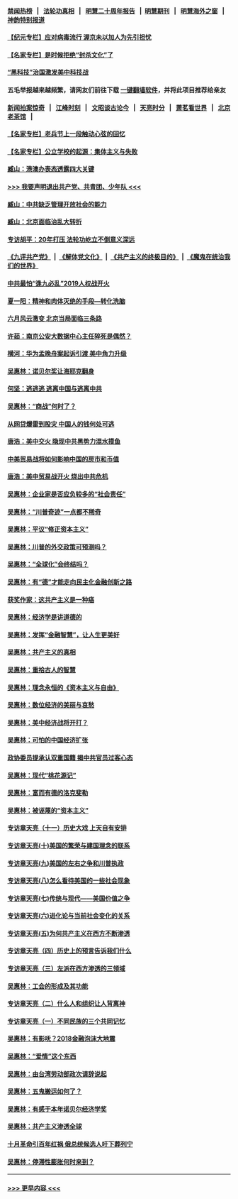 #### [禁闻热榜](热点新闻.md?=0)  &nbsp;&nbsp;|&nbsp;&nbsp; [法轮功真相](https://github.com/gfw-breaker/truth/blob/master/README.md?=0) &nbsp;&nbsp;|&nbsp;&nbsp; [明慧二十周年报告](https://github.com/gfw-breaker/mh-reports/blob/master/README.md?=0) &nbsp;&nbsp;|&nbsp;&nbsp;[明慧期刊](https://github.com/gfw-breaker/mh-qikan) &nbsp;&nbsp;|&nbsp;&nbsp; [明慧海外之窗](https://github.com/gfw-breaker/mh-news/blob/master/README.md?=0) &nbsp;&nbsp;|&nbsp;&nbsp; [神韵特别报道](https://github.com/gfw-breaker/mh-news/blob/master/shenyun.md?=0)
#### [【纪元专栏】应对病毒流行 渥京未以加人为先引担忧](../pages/nsc423/n11875714.md?t=03120003) 
#### [【名家专栏】是时候拒绝“封杀文化”了](../pages/nsc423/n11814093.md?t=03120003) 
#### [“黑科技”治国激发美中科技战](../pages/nsc423/n11638056.md?t=03120003) 
#### 五毛举报越来越频繁，请网友们前往下载 [一键翻墙软件](https://github.com/gfw-breaker/ssr-accounts)，并将此项目推荐给亲友
#### [新闻拍案惊奇](https://github.com/gfw-breaker/banned-news/blob/master/pages/link4.md) &nbsp;&nbsp;|&nbsp;&nbsp; [江峰时刻](https://github.com/gfw-breaker/banned-news/blob/master/pages/link4.md) &nbsp;&nbsp;|&nbsp;&nbsp; [文昭谈古论今](https://github.com/gfw-breaker/banned-news/blob/master/pages/link4.md) &nbsp;&nbsp;|&nbsp;&nbsp; [天亮时分](https://github.com/gfw-breaker/banned-news/blob/master/pages/link4.md) &nbsp;&nbsp;|&nbsp;&nbsp; [萧茗看世界](https://github.com/gfw-breaker/banned-news/blob/master/pages/link4.md) &nbsp;&nbsp;|&nbsp;&nbsp; [北京老茶馆](https://github.com/gfw-breaker/banned-news/blob/master/pages/link4.md) &nbsp;&nbsp;|&nbsp;&nbsp; 
#### [【名家专栏】老兵节上一段触动心弦的回忆](../pages/nsc423/n11646016.md?t=03120003) 
#### [【名家专栏】公立学校的起源：集体主义与失败](../pages/nsc423/n11601833.md?t=03120003) 
#### [臧山：港澳办表态透露四大关键](../pages/nsc423/n11421628.md?t=03120003) 
#### [>>> 我要声明退出共产党、共青团、少年队 <<<](https://github.com/begood0513/goodnews/blob/master/quit/letter.md) 
#### [臧山：中共缺乏管理开放社会的能力](../pages/nsc423/n11407457.md?t=03120003) 
#### [臧山：北京面临治乱大转折](../pages/nsc423/n11406895.md?t=03120003) 
#### [专访胡平：20年打压 法轮功屹立不倒意义深远](../pages/nsc423/n11398800.md?t=03120003) 
#### [《九评共产党》](https://github.com/begood0513/9ping.md/blob/master/README.md) &nbsp;|&nbsp; [《解体党文化》](../../../../jtdwh.md/blob/master/README.md)  &nbsp;|&nbsp; [《共产主义的终极目的》](../../../../gczydzjmd.md/blob/master/README.md) &nbsp;|&nbsp; [《魔鬼在统治我们的世界》](../../../../mgztzwmdsj.md/blob/master/README.md) 
#### [中共最怕“逢九必乱”2019人权战开火](../pages/nsc423/n11385248.md?t=03120003) 
#### [夏一阳：精神和肉体灭绝的手段—转化洗脑](../pages/nsc423/n11368250.md?t=03120003) 
#### [六月风云激变 北京当局面临三条路](../pages/nsc423/n11313668.md?t=03120003) 
#### [许茹：南京公安大数据中心主任猝死是偶然？](../pages/nsc423/n11064744.md?t=03120003) 
#### [横河：华为孟晚舟案起诉引渡 美中角力升级](../pages/nsc423/n11027230.md?t=03120003) 
#### [吴惠林：诺贝尔奖让海耶克翻身](../pages/nsc423/n10890049.md?t=03120003) 
#### [何坚：逃逃逃 逃离中国与逃离中共](../pages/nsc423/n10592891.md?t=03120003) 
#### [吴惠林：“商战”何时了？](../pages/nsc423/n10573558.md?t=03120003) 
#### [从网贷爆雷到股灾 中国人的钱何处可逃](../pages/nsc423/n10572800.md?t=03120003) 
#### [唐浩：美中交火 隐现中共黑势力混水摸鱼](../pages/nsc423/n10544040.md?t=03120003) 
#### [中美贸易战将如何影响中国的房市和币值](../pages/nsc423/n10543697.md?t=03120003) 
#### [唐浩：美中贸易战开火 烧出中共危机](../pages/nsc423/n10540126.md?t=03120003) 
#### [吴惠林：企业家是否应负较多的“社会责任”](../pages/nsc423/n10535022.md?t=03120003) 
#### [吴惠林：“川普奇迹”一点都不稀奇](../pages/nsc423/n10512808.md?t=03120003) 
#### [吴惠林：平议“修正资本主义”](../pages/nsc423/n10495724.md?t=03120003) 
#### [吴惠林：川普的外交政策可预测吗？](../pages/nsc423/n10462387.md?t=03120003) 
#### [吴惠林：“全球化”会终结吗？](../pages/nsc423/n10452838.md?t=03120003) 
#### [吴惠林：有“德”才能走向民主化金融创新之路](../pages/nsc423/n10432292.md?t=03120003) 
#### [获奖作家：这共产主义是一种癌](../pages/nsc423/n10431541.md?t=03120003) 
#### [吴惠林：经济学是讲道德的](../pages/nsc423/n10398014.md?t=03120003) 
#### [吴惠林：发挥“金融智慧”，让人生更美好](../pages/nsc423/n10375019.md?t=03120003) 
#### [吴惠林：共产主义的真相](../pages/nsc423/n10351394.md?t=03120003) 
#### [吴惠林：重拾古人的智慧](../pages/nsc423/n10337691.md?t=03120003) 
#### [吴惠林：理念永恒的《资本主义与自由》](../pages/nsc423/n10316274.md?t=03120003) 
#### [吴惠林：数位经济的美丽与哀愁](../pages/nsc423/n10292946.md?t=03120003) 
#### [吴惠林：美中经济战将开打？](../pages/nsc423/n10258825.md?t=03120003) 
#### [吴惠林：可怕的中国经济扩张](../pages/nsc423/n10219147.md?t=03120003) 
#### [政协委员提承认双重国籍 揭中共官员过客心态](../pages/nsc423/n10208809.md?t=03120003) 
#### [吴惠林：现代“桃花源记”](../pages/nsc423/n10185234.md?t=03120003) 
#### [吴惠林：富而有德的洛克斐勒](../pages/nsc423/n10142264.md?t=03120003) 
#### [吴惠林：被诬蔑的“资本主义”](../pages/nsc423/n10124816.md?t=03120003) 
#### [专访章天亮（十一）历史大戏 上天自有安排](../pages/nsc423/n10094905.md?t=03120003) 
#### [专访章天亮(十)美国的繁荣与建国理念的联系](../pages/nsc423/n10094899.md?t=03120003) 
#### [专访章天亮(九)美国的左右之争和川普执政](../pages/nsc423/n10094889.md?t=03120003) 
#### [专访章天亮(八)怎么看待美国的一些社会现象](../pages/nsc423/n10094857.md?t=03120003) 
#### [专访章天亮(七)传统与现代——美国价值之争](../pages/nsc423/n10093140.md?t=03120003) 
#### [专访章天亮(六)进化论与当前社会变化的关系](../pages/nsc423/n10092036.md?t=03120003) 
#### [专访章天亮(五)为何共产主义在西方不断渗透](../pages/nsc423/n10083620.md?t=03120003) 
#### [专访章天亮（四）历史上的预言告诉我们什么](../pages/nsc423/n10083606.md?t=03120003) 
#### [专访章天亮（三）左派在西方渗透的三领域](../pages/nsc423/n10081115.md?t=03120003) 
#### [吴惠林：工会的形成及其功能](../pages/nsc423/n10080633.md?t=03120003) 
#### [专访章天亮（二）什么人和组织让人背离神](../pages/nsc423/n10076637.md?t=03120003) 
#### [专访章天亮（一）不同民族的三个共同记忆](../pages/nsc423/n10074188.md?t=03120003) 
#### [吴惠林：有影呒？2018金融泡沫大地震](../pages/nsc423/n10040534.md?t=03120003) 
#### [吴惠林：“爱情”这个东西](../pages/nsc423/n10019423.md?t=03120003) 
#### [吴惠林：由台湾劳动部政次请辞说起](../pages/nsc423/n9979679.md?t=03120003) 
#### [吴惠林：五鬼搬运如何了？](../pages/nsc423/n9925338.md?t=03120003) 
#### [吴惠林：有感于本年诺贝尔经济学奖](../pages/nsc423/n9871883.md?t=03120003) 
#### [吴惠林：共产主义渗透全球](../pages/nsc423/n9812748.md?t=03120003) 
#### [十月革命引百年红祸 俄总统候选人吁下葬列宁](../pages/nsc423/n9810182.md?t=03120003) 
#### [吴惠林：停滞性膨胀何时来到？](../pages/nsc423/n9764136.md?t=03120003) 

----
#### [ >>> 更早内容 <<< ](../indexes/nsc423-earlier.md)
